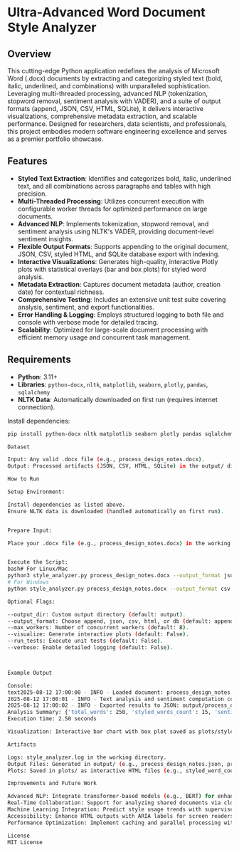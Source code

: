 # Ultra-Advanced Word Document Style Analyzer

## Overview
This cutting-edge Python application redefines the analysis of Microsoft Word (.docx) documents by extracting and categorizing styled text (bold, italic, underlined, and combinations) with unparalleled sophistication. Leveraging multi-threaded processing, advanced NLP (tokenization, stopword removal, sentiment analysis with VADER), and a suite of output formats (append, JSON, CSV, HTML, SQLite), it delivers interactive visualizations, comprehensive metadata extraction, and scalable performance. Designed for researchers, data scientists, and professionals, this project embodies modern software engineering excellence and serves as a premier portfolio showcase.

## Features
- **Styled Text Extraction**: Identifies and categorizes bold, italic, underlined text, and all combinations across paragraphs and tables with high precision.
- **Multi-Threaded Processing**: Utilizes concurrent execution with configurable worker threads for optimized performance on large documents.
- **Advanced NLP**: Implements tokenization, stopword removal, and sentiment analysis using NLTK's VADER, providing document-level sentiment insights.
- **Flexible Output Formats**: Supports appending to the original document, JSON, CSV, styled HTML, and SQLite database export with indexing.
- **Interactive Visualizations**: Generates high-quality, interactive Plotly plots with statistical overlays (bar and box plots) for styled word analysis.
- **Metadata Extraction**: Captures document metadata (author, creation date) for contextual richness.
- **Comprehensive Testing**: Includes an extensive unit test suite covering analysis, sentiment, and export functionalities.
- **Error Handling & Logging**: Employs structured logging to both file and console with verbose mode for detailed tracing.
- **Scalability**: Optimized for large-scale document processing with efficient memory usage and concurrent task management.

## Requirements
- **Python**: 3.11+
- **Libraries**: `python-docx`, `nltk`, `matplotlib`, `seaborn`, `plotly`, `pandas`, `sqlalchemy`
- **NLTK Data**: Automatically downloaded on first run (requires internet connection).

Install dependencies:
```bash
pip install python-docx nltk matplotlib seaborn plotly pandas sqlalchemy

Dataset

Input: Any valid .docx file (e.g., process_design_notes.docx).
Output: Processed artifacts (JSON, CSV, HTML, SQLite) in the output/ directory, plots in plots/, and logs in the working directory.

How to Run

Setup Environment:

Install dependencies as listed above.
Ensure NLTK data is downloaded (handled automatically on first run).


Prepare Input:

Place your .docx file (e.g., process_design_notes.docx) in the working directory.


Execute the Script:
bash# For Linux/Mac
python3 style_analyzer.py process_design_notes.docx --output_format json --visualize
# For Windows
python style_analyzer.py process_design_notes.docx --output_format csv --verbose

Optional Flags:

--output_dir: Custom output directory (default: output).
--output_format: Choose append, json, csv, html, or db (default: append).
--max_workers: Number of concurrent workers (default: 8).
--visualize: Generate interactive plots (default: False).
--run_tests: Execute unit tests (default: False).
--verbose: Enable detailed logging (default: False).



Example Output

Console:
text2025-08-12 17:00:00 - INFO - Loaded document: process_design_notes.docx with 15 paragraphs and 3 table rows
2025-08-12 17:00:01 - INFO - Text analysis and sentiment computation completed.
2025-08-12 17:00:02 - INFO - Exported results to JSON: output/process_design_notes.json
Analysis Summary: {'total_words': 250, 'styled_words_count': 15, 'sentiment_score': 0.75, 'author': 'John Doe', 'created': '2025-08-01T12:00:00', 'styled_words': {'b': ['Important', 'Note'], 'i': ['Emphasis'], ...}, 'execution_time': 2.50}
Execution time: 2.50 seconds

Visualization: Interactive bar chart with box plot saved as plots/styled_word_counts.html.

Artifacts

Logs: style_analyzer.log in the working directory.
Output Files: Generated in output/ (e.g., process_design_notes.json, process_design_notes.csv, process_design_notes.html, style_analyzer.db).
Plots: Saved in plots/ as interactive HTML files (e.g., styled_word_counts.html).

Improvements and Future Work

Advanced NLP: Integrate transformer-based models (e.g., BERT) for enhanced sentiment and context analysis.
Real-Time Collaboration: Support for analyzing shared documents via cloud APIs (e.g., Microsoft Graph).
Machine Learning Integration: Predict style usage trends with supervised learning models.
Accessibility: Enhance HTML outputs with ARIA labels for screen readers.
Performance Optimization: Implement caching and parallel processing with Dask for large document sets.

License
MIT License
